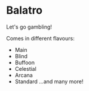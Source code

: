 # Balatro
Let's go gambling!

Comes in different flavours:
- Main
- Blind
- Buffoon
- Celestial
- Arcana
- Standard
...and many more!